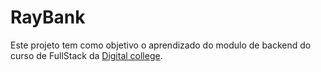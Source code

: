 # RayBank

Este projeto tem como objetivo o aprendizado do modulo de backend do curso de FullStack da [Digital college](https://digitalcollege.com.br/).
